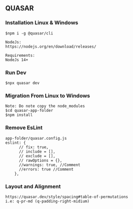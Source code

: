 ## QUASAR

### Installation Linux & Windows
```
$npm i -g @quasar/cli

NodeJs:
https://nodejs.org/en/download/releases/

Requirements:
NodeJs 14+
```

### Run Dev
```
$npx quasar dev
```

### Migration From Linux to Windows
```
Note: Do note copy the node_modules
$cd quasar-app-folder
$npm install
```
### Remove EsLint 
```
app-folder/quasar.config.js
eslint: {
      // fix: true,
      // include = [],
      // exclude = [],
      // rawOptions = {},
      //warnings: true, //Comment
      //errors: true //Comment
    },
```
### Layout and Alignment
```
https://quasar.dev/style/spacing#table-of-permutations
i.e: q-pr-md (q-padding-right-midium)
```
